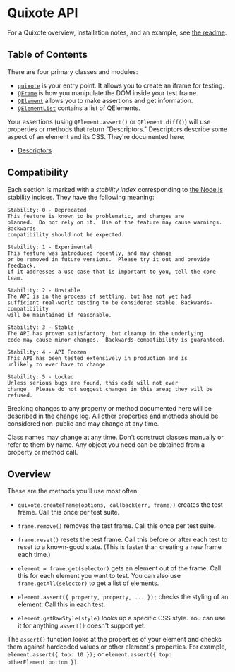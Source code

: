 # Quixote API

For a Quixote overview, installation notes, and an example, see [the readme](../README.md).


## Table of Contents

There are four primary classes and modules:

* [`quixote`](quixote.md) is your entry point. It allows you to create an iframe for testing.
* [`QFrame`](QFrame.md) is how you manipulate the DOM inside your test frame.
* [`QElement`](QElement.md) allows you to make assertions and get information.
* [`QElementList`](QElementList.md) contains a list of QElements.

Your assertions (using `QElement.assert()` or `QElement.diff()`) will use properties or methods that return "Descriptors." Descriptors describe some aspect of an element and its CSS. They're documented here:

* [Descriptors](descriptors.md)


## Compatibility

Each section is marked with a *stability index* corresponding to [the Node.js stability indices](http://nodejs.org/api/documentation.html#documentation_stability_index). They have the following meaning:
 
```
Stability: 0 - Deprecated
This feature is known to be problematic, and changes are
planned.  Do not rely on it.  Use of the feature may cause warnings.  Backwards
compatibility should not be expected.

Stability: 1 - Experimental
This feature was introduced recently, and may change
or be removed in future versions.  Please try it out and provide feedback.
If it addresses a use-case that is important to you, tell the core team.

Stability: 2 - Unstable
The API is in the process of settling, but has not yet had
sufficient real-world testing to be considered stable. Backwards-compatibility
will be maintained if reasonable.

Stability: 3 - Stable
The API has proven satisfactory, but cleanup in the underlying
code may cause minor changes.  Backwards-compatibility is guaranteed.

Stability: 4 - API Frozen
This API has been tested extensively in production and is
unlikely to ever have to change.

Stability: 5 - Locked
Unless serious bugs are found, this code will not ever
change.  Please do not suggest changes in this area; they will be refused.
```

Breaking changes to any property or method documented here will be described in the [change log](../CHANGELOG.md). All other properties and methods should be considered non-public and may change at any time.

Class names may change at any time. Don't construct classes manually or refer to them by name. Any object you need can be obtained from a property or method call.


## Overview

These are the methods you'll use most often:

* `quixote.createFrame(options, callback(err, frame))` creates the test frame. Call this once per test suite.

* `frame.remove()` removes the test frame. Call this once per test suite.

* `frame.reset()` resets the test frame. Call this before or after each test to reset to a known-good state. (This is faster than creating a new frame each time.)

* `element = frame.get(selector)` gets an element out of the frame. Call this for each element you want to test. You can also use `frame.getAll(selector)` to get a list of elements.
 
* `element.assert({ property, property, ... });` checks the styling of an element. Call this in each test.

* `element.getRawStyle(style)` looks up a specific CSS style. You can use it for anything `assert()` doesn't support yet.

The `assert()` function looks at the properties of your element and checks them against hardcoded values or other element's properties. For example, `element.assert({ top: 10 });` or `element.assert({ top: otherElement.bottom })`.
